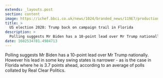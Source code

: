 ```yaml
--- 
extends: _layouts.post 
section: content 
image: https://ichef.bbci.co.uk/news/1024/branded_news/119E7/production/_114876127_mediaitem114876126.jpg 
title: > 
  US election 2020: Trump back on campaign trail in Florida 
description: > 
  Polling suggests Mr Biden has a 10-point lead over Mr Trump nationally.However his lead in some key swing states is narrower - as is the case in Florida where he is 3.7 points ahead, according to an average of polls collated by Real Clear Politics. 
date: 1602534781.4984713 
--- 
```

Polling suggests Mr Biden has a 10-point lead over Mr Trump nationally. However his lead in some key swing states is narrower - as is the case in Florida where he is 3.7 points ahead, according to an average of polls collated by Real Clear Politics.